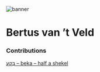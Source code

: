 <html><body><img id="banner" src="/sahd/images/banners/banner.png" alt="banner" /></body></html>

# **Bertus van ’t Veld**


### Contributions
[בֶּקַע – beka – half a shekel](../words/beka_–_half_a_shekel.md)<br>